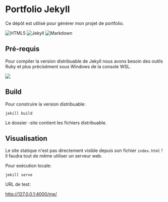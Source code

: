 # Portfolio Jekyll

Ce dépôt est utilisé pour générer mon projet de portfolio.

![HTML5](https://img.shields.io/badge/HTML5-E34F26?logo=html5&logoColor=white)
![Jekyll](https://img.shields.io/badge/Jekyll-8A2BE2)
![Markdown](https://img.shields.io/badge/Markdown-EEEEEE)

## Pré-requis

Pour compiler la version distribuable de Jekyll nous avons besoin des outils Ruby et plus précisément sous Windows de la console WSL.

![](C:\Users\aceteam\source\repos\me\gem.jpg)

## Build

Pour construire la version distribuable:

`jekill build`

Le dossier -site contient les fichiers distribuable.

## Visualisation

Le site statique n'est pas directement visible depuis son fichier `index.html` ! Il faudra tout de même utiliser un serveur web.

Pour exécution locale:

`jekill serve`

URL de test:

http://127.0.0.1:4000/me/







